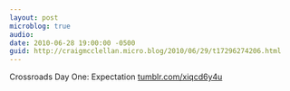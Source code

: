```yaml
---
layout: post
microblog: true
audio: 
date: 2010-06-28 19:00:00 -0500
guid: http://craigmcclellan.micro.blog/2010/06/29/t17296274206.html
---
```

Crossroads Day One: Expectation [tumblr.com/xiqcd6y4u](http://tumblr.com/xiqcd6y4u)
